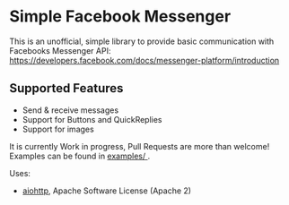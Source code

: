 # Simple Facebook Messenger
This is an unofficial, simple library to provide basic communication with Facebooks Messenger API: https://developers.facebook.com/docs/messenger-platform/introduction

## Supported Features
* Send & receive messages
* Support for Buttons and QuickReplies
* Support for images

It is currently Work in progress, Pull Requests are more than welcome! Examples can be found in [examples/
](https://github.com/eknoes/simple-fbmessenger/tree/main/examples).

Uses: 
* [aiohttp](https://github.com/aio-libs/aiohttp), Apache Software License (Apache 2)